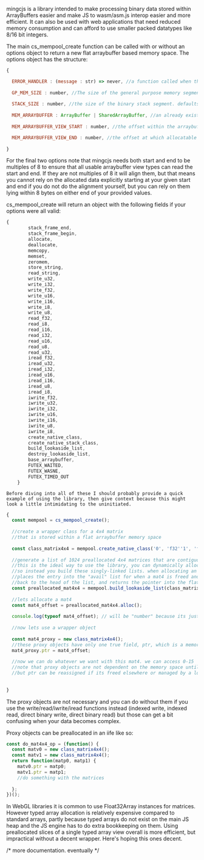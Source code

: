 
mingcjs is a library intended to make processing binary data stored within ArrayBuffers easier and make JS to wasm/asm.js interop 
easier and more efficient. It can also be used with web applications that need reduced memory consumption and can afford
to use smaller packed datatypes like 8/16 bit integers.


The main cs_mempool_create function can be called with or without an options object to return a new flat arraybuffer based memory space. The options object has the structure:
```javascript
{

  ERROR_HANDLER : (message : str) => never, //a function called when the library encounters a terrible error. defaults to throw new error(message)
  
  GP_MEM_SIZE : number, //The size of the general purpose memory segment. defaults to 128 kb.
  
  STACK_SIZE : number, //the size of the binary stack segment. defaults to 32 kb
  
  MEM_ARRAYBUFFER : ArrayBuffer | SharedArrayBuffer, //an already existing arraybuffer that we will allocate from. useful for wasm/asm.js interop and sharedarraybuffer communication between webworkers.
  
  MEM_ARRAYBUFFER_VIEW_START : number, //the offset within the arraybuffer where allocatable memory starts. Generally this would be used with pointers returned from a call to (wasm module/asm.js module)._malloc(size)

  MEM_ARRAYBUFFER_VIEW_END : number, //the offset at which allocatable memory ends. this ought to be (MEM_ARRAYBUFFER_VIEW_START + allocated size)
  
}
```

For the final two options note that mingcjs needs both start and end to be multiples of 8 to ensure that all usable arraybuffer view types can read the start and end. If they are not multiples of 8 it will align them, but that means you cannot rely on the allocated data explicitly starting at your given start and end if you do not do the alignment yourself, but you can rely on them lying within 8 bytes on either end of your provided values.

cs_mempool_create will return an object with the following fields if your options were all valid:
```javascript
{
        stack_frame_end,
        stack_frame_begin,
        allocate,
        deallocate,
        memcopy,
        memset,
        zeromem,
        store_string,
        read_string,
        write_u32,
        write_i32,
        write_f32,
        write_u16,
        write_i16,
        write_i8,
        write_u8,
        read_f32,
        read_i8,
        read_i16,
        read_i32,
        read_u16,
        read_u8,
        read_u32,
        iread_f32,
        iread_u32,
        iread_i32,
        iread_u16,
        iread_i16,
        iread_u8,
        iread_i8,
        iwrite_f32,
        iwrite_u32,
        iwrite_i32,
        iwrite_u16,
        iwrite_i16,
        iwrite_u8,
        iwrite_i8,
        create_native_class,
        create_native_stack_class,
        build_lookaside_list,
        destroy_lookaside_list,
        base_arraybuffer,
        FUTEX_WAITED,
        FUTEX_WASNE,
        FUTEX_TIMED_OUT
    }
```
    Before diving into all of these I should probably provide a quick example of using the library, then give context because this might look a little intimidating to the uninitiated.
```javascript
{
  const mempool = cs_mempool_create();
  
  //create a wrapper class for a 4x4 matrix
  //that is stored within a flat arraybuffer memory space
  
  const class_matrix4x4 = mempool.create_native_class('0', 'f32''1', 'f32''2', 'f32''3', 'f32''4', 'f32''5', 'f32''6', 'f32''7', 'f32''8', 'f32''9', 'f32''10', 'f32''11', 'f32''12', 'f32''13', 'f32''14', 'f32''15', 'f32');
  
  //generate a list of 1024 preallocated 4x4 matrices that are contiguously allocated within this memory space
  //this is the ideal way to use the library, you can dynamically allocate but my allocator isnt too great performance wise,
  //so instead you build these singly-linked lists. when allocating an entry, it simply grabs the list head
  //places the entry into the "avail" list for when a mat4 is freed and needs to be inserted
  //back to the head of the list, and returns the pointer into the flat space
  const preallocated_mat4x4 = mempool.build_lookaside_list(class_matrix4x4.sizeof, 1024);
  
  //lets allocate a mat4
  const mat4_offset = preallocated_mat4x4.alloc();
  
  console.log(typeof mat4_offset); // will be "number" because its just a primitive offset into the memory space
  
  //now lets use a wrapper object
  
  const mat4_proxy = new class_matrix4x4();
  //these proxy objects have only one true field, ptr, which is a memory space offset
  mat4_proxy.ptr = mat4_offset;
  
  //now we can do whatever we want with this mat4. we can access 0-15
  //note that proxy objects are not dependent on the memory space until you give them a ptr.
  //but ptr can be reassigned if its freed elsewhere or managed by a lookaside list.
  
  
}
```
The proxy objects are not necessary and you can do without them if you use the write/read/iwrite/iread functions instead (indexed write, indexed read, direct binary write, direct binary read) but those can get a bit confusing when your data becomes complex. 

Proxy objects can be preallocated in an iife like so:
```javascript
const do_mat4x4_op = (function() {
  const matv0 = new class_matrix4x4();
  const matv1 = new class_matrix4x4();
  return function(matp0, matp1) {
    matv0.ptr = matp0;
    matv1.ptr = matp1;
    //do something with the matrices
    
  };
})();
```
In WebGL libraries it is common to use Float32Array instances for matrices. However typed array allocation is relatively expensive compared to standard arrays, partly because typed arrays do not exist on the main JS heap and the JS engine has to do extra bookkeeping on them. Using preallocated slices of a single typed array view overall is more efficient, but impractical without a decent wrapper. Here's hoping this ones decent.



/*
  more documentation. eventually
*/
    
    
